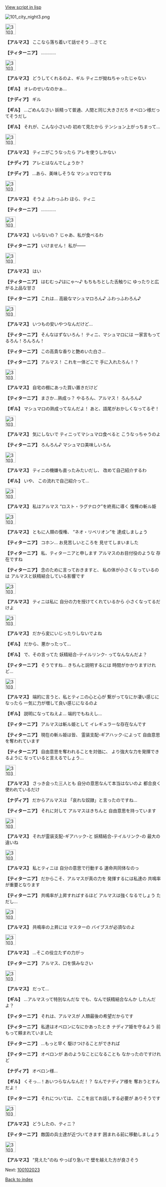 [View script in lisp](../scripts/100102011.txt)

![101_city_night3.png](../images/backgrounds/101_city_night3.png)

<img src="../images/units/3103811.png" alt="3103811.png" height="34"/>

**【アルマス】**
ここなら落ち着いて話せそう
…さてと

**【ティターニア】**
…………

<img src="../images/units/3103811.png" alt="3103811.png" height="34"/>

**【アルマス】**
どうしてくれるのよ、ギル
ティニが拗ねちゃったじゃない

**【ギル】**
オレのせいなのかぁ…

**【ナディア】**
ギル

**【ギル】**
…ごめんなさい
妖精って普通、人間と同じ大きさだろ
オベロン様だってそうだし

**【ギル】**
それが、こんな小さいの
初めて見たから
テンション上がっちまって…

<img src="../images/units/3103811.png" alt="3103811.png" height="34"/>

**【アルマス】**
ティニがこうなったら
アレを使うしかない

**【ナディア】**
アレとはなんでしょうか？

**【ナディア】**
…あら、美味しそうな
マシュマロですね

<img src="../images/units/3103811.png" alt="3103811.png" height="34"/>

**【アルマス】**
そうよ
ふわっふわ
ほら、ティニ

**【ティターニア】**
…………

<img src="../images/units/3103811.png" alt="3103811.png" height="34"/>

**【アルマス】**
いらないの？
じゃあ、私が食べるわ

**【ティターニア】**
いけません！
私が――

<img src="../images/units/3103811.png" alt="3103811.png" height="34"/>

**【アルマス】**
はい

**【ティターニア】**
はむむっ♪はにゃ～♪
もちもちとした舌触りに
ゆったりと広がる上品な甘さ

**【ティターニア】**
これは…
高級なマシュマロろん♪
ふわっふわろん♪

<img src="../images/units/3103811.png" alt="3103811.png" height="34"/>

**【アルマス】**
いつもの安いやつなんだけど…

**【ティターニア】**
そんなはずないろん！
ティニ、マシュマロには
一家言もってるろん！ろんろん！

**【ティターニア】**
この高貴な香りと艶めいた白さ…

**【ティターニア】**
アルマス！
これを一体どこで
手に入れたろん！？

<img src="../images/units/3103811.png" alt="3103811.png" height="34"/>

**【アルマス】**
自宅の棚にあった買い置きだけど

**【ティターニア】**
まさか…熟成っ？
やるろん、アルマス！
ろんろん♪

**【ギル】**
マシュマロの熟成ってなんだよ！
あと、語尾がおかしくなってるぞ！

<img src="../images/units/3103811.png" alt="3103811.png" height="34"/>

**【アルマス】**
気にしないで
ティニってマシュマロ食べると
こうなっちゃうのよ

**【ティターニア】**
ろんろん♪
マシュマロ美味しいろん

<img src="../images/units/3103811.png" alt="3103811.png" height="34"/>

**【アルマス】**
ティニの機嫌も直ったみたいだし、
改めて自己紹介するわ

**【ギル】**
いや、
この流れで自己紹介って…

<img src="../images/units/3103811.png" alt="3103811.png" height="34"/>

**【アルマス】**
私はアルマス
“ロスト・ラグナロク”を終焉に導く
復権の斬ル姫

<img src="../images/units/3103811.png" alt="3103811.png" height="34"/>

**【アルマス】**
ともに人類の復権、
“ネオ・リベリオン”を
達成しましょう

**【ティターニア】**
コホン…
お見苦しいところを
見せてしまいました

**【ティターニア】**
私、ティターニアと申します
アルマスのお目付役のような
存在ですね

**【ティターニア】**
念のために言っておきますと、
私の体が小さくなっているのは
アルマスと妖精結合している影響です

<img src="../images/units/3103811.png" alt="3103811.png" height="34"/>

**【アルマス】**
ティニは私に
自分の力を授けてくれているから
小さくなってるだけよ

<img src="../images/units/3103811.png" alt="3103811.png" height="34"/>

**【アルマス】**
だから変にいじったりしないでよね

**【ギル】**
だから、悪かったって…

**【ギル】**
で、その言ってた
妖精結合-テイルリンク-
ってなんなんだよ？

**【ティターニア】**
そうですね…
きちんと説明するには
時間がかかりますけれど…

<img src="../images/units/3103811.png" alt="3103811.png" height="34"/>

**【アルマス】**
端的に言うと、私とティニの心と心が
繋がってなにか凄い感じになったら
一気に力が増して良い感じになるのよ

**【ギル】**
説明になってねえよ…
端的でもねえし…

**【ティターニア】**
アルマスは斬ル姫として
イレギュラーな存在なんです

**【ティターニア】**
現在の斬ル姫は皆、
霊装支配-ギアハック-によって
自由意思を奪われています

**【ティターニア】**
自由意思を奪われることを対価に、
より強大な力を発揮できるように
なっていると言えるでしょう…

<img src="../images/units/3103811.png" alt="3103811.png" height="34"/>

**【アルマス】**
さっき会った三人とも
自分の意思なんて本当はないのよ
都合良く使われているだけ

**【ナディア】**
だからアルマスは
「哀れな奴隷」と言ったのですね…

**【ティターニア】**
それに対して
アルマスはきちんと
自由意思を持っています

<img src="../images/units/3103811.png" alt="3103811.png" height="34"/>

**【アルマス】**
それが霊装支配-ギアハック-と
妖精結合-テイルリンク-の
最大の違いね

<img src="../images/units/3103811.png" alt="3103811.png" height="34"/>

**【アルマス】**
私とティニは
自分の意思で行動する
運命共同体なのっ

**【ティターニア】**
だからこそ、アルマスが真の力を
発揮するには私達の
共鳴率が重要となります

**【ティターニア】**
共鳴率が上昇すればするほど
アルマスは強くなるでしょう
ただし…

<img src="../images/units/3103811.png" alt="3103811.png" height="34"/>

**【アルマス】**
共鳴率の上昇には
マスターの
バイブスが必須なのよ

<img src="../images/units/3103811.png" alt="3103811.png" height="34"/>

**【アルマス】**
…そこの役立たずの力がっ

**【ティターニア】**
アルマス、口を慎みなさい

<img src="../images/units/3103811.png" alt="3103811.png" height="34"/>

**【アルマス】**
だって…

**【ギル】**
…アルマスって特別なんだな
でも、なんで妖精結合なんか
したんだよ？

**【ティターニア】**
それは、アルマスが
人類最後の希望だからです

**【ティターニア】**
私達はオベロンになにかあったとき
ナディア姫を守るよう
前もって頼まれていました

**【ティターニア】**
…もっと早く
駆けつけることができれば

**【ティターニア】**
オベロンが
あのようなことになることも
なかったのですけれど

**【ナディア】**
オベロン様…

**【ギル】**
くそっ…！あいつらなんなんだ！？
なんでナディア様を
奪おうとすんだよ！

**【ティターニア】**
それについては、
ここを出てお話しする必要が
ありそうです

<img src="../images/units/3103811.png" alt="3103811.png" height="34"/>

**【アルマス】**
どうしたの、ティニ？

**【ティターニア】**
敵国の兵士達が近づいてきます
囲まれる前に移動しましょう

<img src="../images/units/3103811.png" alt="3103811.png" height="34"/>

**【アルマス】**
“見えた”のね
やっぱり急いで
壁を越えた方が良さそう


Next: [100102023](100102023.md)

[Back to index](index.md)
